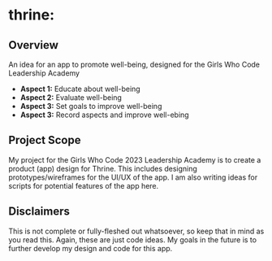 # thrine: 

## Overview

An idea for an app to promote well-being, designed for the Girls Who Code Leadership Academy

* **Aspect 1:** Educate about well-being
* **Aspect 2:** Evaluate well-being 
* **Aspect 3:** Set goals to improve well-being
* **Aspect 3:** Record aspects and improve well-ebing

## Project Scope

My project for the Girls Who Code 2023 Leadership Academy is to create a product (app) design for Thrine. This includes designing prototypes/wireframes for the UI/UX of the app. I am also writing ideas for scripts for potential features of the app here.

## Disclaimers

This is not complete or fully-fleshed out whatsoever, so keep that in mind as you read this. Again, these are just code ideas. My goals in the future is to further develop my design and code for this app.
